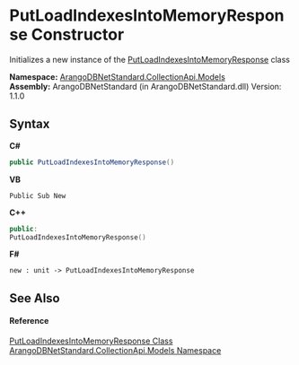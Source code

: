 # PutLoadIndexesIntoMemoryResponse Constructor 
 

Initializes a new instance of the <a href="65f0caaa-6449-653f-317a-05cb691b7b2e">PutLoadIndexesIntoMemoryResponse</a> class

**Namespace:**&nbsp;<a href="eddef630-2e74-9b99-ee5b-91305adea48b">ArangoDBNetStandard.CollectionApi.Models</a><br />**Assembly:**&nbsp;ArangoDBNetStandard (in ArangoDBNetStandard.dll) Version: 1.1.0

## Syntax

**C#**<br />
``` C#
public PutLoadIndexesIntoMemoryResponse()
```

**VB**<br />
``` VB
Public Sub New
```

**C++**<br />
``` C++
public:
PutLoadIndexesIntoMemoryResponse()
```

**F#**<br />
``` F#
new : unit -> PutLoadIndexesIntoMemoryResponse
```


## See Also


#### Reference
<a href="65f0caaa-6449-653f-317a-05cb691b7b2e">PutLoadIndexesIntoMemoryResponse Class</a><br /><a href="eddef630-2e74-9b99-ee5b-91305adea48b">ArangoDBNetStandard.CollectionApi.Models Namespace</a><br />